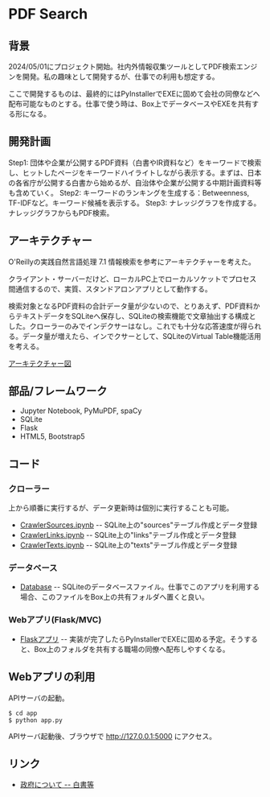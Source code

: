 # PDF Search

## 背景

2024/05/01にプロジェクト開始。社内外情報収集ツールとしてPDF検索エンジンを開発。私の趣味として開発するが、仕事での利用も想定する。

ここで開発するものは、最終的にはPyInstallerでEXEに固めて会社の同僚などへ配布可能なものとする。仕事で使う時は、Box上でデータベースやEXEを共有する形になる。

## 開発計画

Step1: 団体や企業が公開するPDF資料（白書やIR資料など）をキーワードで検索し、ヒットしたページをキーワードハイライトしながら表示する。まずは、日本の各省庁が公開する白書から始めるが、自治体や企業が公開する中期計画資料等も含めていく。
Step2: キーワードのランキングを生成する：Betweenness, TF-IDFなど。キーワード候補を表示する。
Step3: ナレッジグラフを作成する。ナレッジグラフからもPDF検索。

## アーキテクチャー

O'Reillyの実践自然言語処理 7.1 情報検索を参考にアーキテクチャーを考えた。

クライアント・サーバーだけど、ローカルPC上でローカルソケットでプロセス間通信するので、実質、スタンドアロンアプリとして動作する。

検索対象となるPDF資料の合計データ量が少ないので、とりあえず、PDF資料からテキストデータをSQLiteへ保存し、SQLiteの検索機能で文章抽出する構成とした。クローラーのみでインデクサーはなし。これでも十分な応答速度が得られる。データ量が増えたら、インでクサーとして、SQLiteのVirtual Table機能活用を考える。

[アーキテクチャー図](https://docs.google.com/presentation/d/e/2PACX-1vSTcAQs16wdLKj2Ndpa6pm0MrJLDI1DcmLM6ZNvANhVn1qFPvWvD1FXRj9WBLG1m1_55C8bX7csbp_f/pub?start=false&loop=false&delayms=3000)

## 部品/フレームワーク

- Jupyter Notebook, PyMuPDF, spaCy
- SQLite
- Flask
- HTML5, Bootstrap5

## コード

### クローラー

上から順番に実行するが、データ更新時は個別に実行することも可能。
- [CrawlerSources.ipynb](1.CrawlerSources.ipynb) -- SQLite上の"sources"テーブル作成とデータ登録
- [CrawlerLinks.ipynb](2.CrawlerLinks.ipynb) -- SQLite上の"links"テーブル作成とデータ登録
- [CrawlerTexts.ipynb](3.CrawlerTexts.ipynb) -- SQLite上の"texts"テーブル作成とデータ登録

### データベース

- [Database](database) -- SQLiteのデータベースファイル。仕事でこのアプリを利用する場合、このファイルをBox上の共有フォルダへ置くと良い。

### Webアプリ(Flask/MVC)

- [Flaskアプリ](./app) -- 実装が完了したらPyInstallerでEXEに固める予定。そうすると、Box上のフォルダを共有する職場の同僚へ配布しやすくなる。

## Webアプリの利用

APIサーバの起動。
```
$ cd app
$ python app.py
```

APIサーバ起動後、ブラウザで http://127.0.0.1:5000 にアクセス。

## リンク

- [政府について -- 白書等](https://www.e-gov.go.jp/about-government/white-papers.html)

